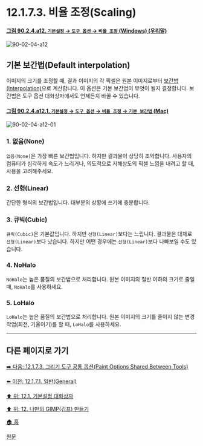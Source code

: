 # 12.1.7.3. 비율 조정(Scaling)

<a id="90-02-04-a12"></a>

#### [그림 90.2.4.a12. `기본설정` → `도구 옵션` → `비율 조정` (Windows) (우리말)](./90-02-04-tool-options.md#90-02-04-a12)
![90-02-04-a12](https://github.com/wonder13662/gimp/assets/15767104/f1be8add-3a3a-4df6-a191-6b92cdd61748)

## 기본 보간법(Default interpolation)
이미지의 크기를 조정할 때, 결과 이미지의 각 픽셀은 원본 이미지로부터 [보간법(Interpolation)](./19-glossaryx-interpolation.md)으로 계산합니다. 이 옵션은 기본 보간법이 무엇이 될지 결정합니다. 보간법은 도구 옵션 대화상자에서도 언제든지 바꿀 수 있습니다.

<a id="90-02-04-a12-01"></a>

#### [그림 90.2.4.a12.1. `기본설정` → `도구 옵션` → `비율 조정` → `기본 보간법` (Mac)](./90-02-04-tool-options.md#90-02-04-a12-01)
![90-02-04-a12-01](https://github.com/wonder13662/gimp/assets/15767104/0cdf6732-77b5-4cdb-bac5-777f7d60bb52)

### 1. 없음(None)
`없음(None)`은 가장 빠른 보간법입니다. 하지만 결과물이 상당히 조악합니다. 사용자의 컴퓨터가 심각하게 속도가 느리거나, 의도적으로 저해상도의 픽셀 느낌을 내려고 할 때, 사용을 고려해주세요.

### 2. 선형(Linear)
간단한 형식의 보간법입니다. 대부분의 상황에 쓰기에 충분합니다.

### 3. 큐빅(Cubic)
`큐빅(Cubic)`은 기본값입니다. 하지만 `선형(Linear)`보다는 느립니다. 결과물은 대체로 `선형(Linear)`보다 낫습니다. 하지만 어떤 경우에는 `선형(Linear)`보다 나빠보일 수도 있습니다.

### 4. NoHalo
`NoHalo`는 높은 품질의 보간법으로 처리합니다. 원본 이미지의 절반 이하의 크기로 줄일 때, `NoHalo`를 사용하세요.

### 5. LoHalo
`LoHalo`는 높은 품질의 보간법으로 처리합니다. 원본 이미지의 크기를 줄이지 않는 변경 작업(회전, 기울이기)를 할 때, `LoHalo`를 사용하세요.

***

## 다른 페이지로 가기

[➡️ 다음: 12.1.7.3. 그리기 도구 공통 옵션(Paint Options Shared Between Tools)](./12-01-07-03-paint_options_shared_between_tools.md)

[⬅️ 이전: 12.1.7.1. 일반(General)](./12-01-07-01-general.md)

[⬆️ 위: 12.1. 기본설정 대화상자](./12-01-00-preference-dialog.md)

[⬆️ 위: 12. 나만의 GIMP(김프) 만들기](./12-00-enrich-my-gimp.md)

[🏠 홈](./00-home.md)

[원문](https://docs.gimp.org/2.10/ko/gimp-pimping.html#idm8260)

